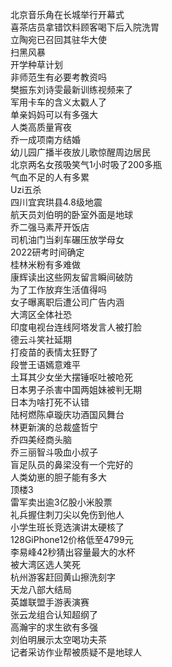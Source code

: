 北京音乐角在长城举行开幕式  
喜茶店员拿错饮料顾客喝下后入院洗胃  
立陶宛已召回其驻华大使  
扫黑风暴  
开学种草计划  
非师范生有必要考教资吗  
樊振东刘诗雯最新训练视频来了  
军用卡车的含义太戳人了  
单亲妈妈可以有多强大  
人类高质量宵夜  
乔一成项南方结婚  
幼儿园广播半夜放儿歌惊醒周边居民  
北京两名女孩吸笑气1小时吸了200多瓶  
气血不足的人有多累  
Uzi五杀  
四川宜宾珙县4.8级地震  
航天员刘伯明的卧室外面是地球  
乔二强马素芹开饭店  
司机油门当刹车碾压放学母女  
2022研考时间确定  
桂林米粉有多难做  
康辉读出这些网友留言瞬间破防  
为了工作放弃生活值得吗  
女子曝离职后遭公司广告内涵  
大湾区全体社恐  
印度电视台连线阿塔发言人被打脸  
德云斗笑社延期  
打疫苗的表情太狂野了  
段誉王语嫣意难平  
土耳其少女坐大摆锤呕吐被呛死  
日本男子杀害中国两姐妹被判无期  
日本为啥打死不认错  
陆柯燃陈卓璇庆功酒国风舞台  
林更新演的总裁盛哲宁  
乔四美经商头脑  
乔三丽智斗吸血小叔子  
盲足队员的鼻梁没有一个完好的  
人类幼崽的胆子能有多大  
顶楼3  
雷军卖出逾3亿股小米股票  
礼兵握住刺刀尖以免伤到他人  
小学生班长竞选演讲太硬核了  
128GiPhone12价格低至4799元  
李易峰42秒猜出容量最大的水杯  
被大湾区选人笑死  
杭州游客赶回黄山擦洗刻字  
天龙八部大结局  
英雄联盟手游表演赛  
张云龙组合认知超纲了  
高瀚宇的求生欲有多强  
刘伯明展示太空喝功夫茶  
记者采访作业帮被质疑不是地球人  
